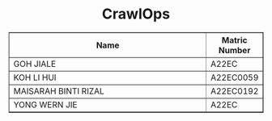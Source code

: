 <h1 align="center"> 
  CrawlOps
  <br>
</h1>

<table border="solid" align="center">
  <tr>
    <th>Name</th>
    <th>Matric Number</th>
  </tr>
  <tr>
    <td width=80%>GOH JIALE</td>
    <td>A22EC</td>
  </tr>
  <tr>
    <td width=80%>KOH LI HUI</td>
    <td>A22EC0059</td>
  </tr>
  <tr>
    <td width=80%>MAISARAH BINTI RIZAL</td>
    <td>A22EC0192</td>
  </tr>
  <tr>
    <td width=80%>YONG WERN JIE</td>
    <td>A22EC</td>
  </tr>
</table>

